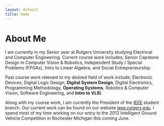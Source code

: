 ```yaml
--- 
layout: default
title: Home
---
```

About Me
========
I am currently in my Senior year at Rutgers University studying Electrical and Computer Engineering. Current course work includes; Senior Capstone Design in Computer Vision & Robotics, Independent Study / Special Problems (FPGAs), Intro to Linear Algebra, and Social Entrepreneurship.

Past course work relevant to my desired field of work include; Electronic Devices, Digital Logic Design, **Digital System Design**, Digital Electronics, Programming Methodology, **Operating Systems**, Robotics & Computer Vision, Software Engineering, and **Intro to VLSI**.

Along with my course work, I am currently the President of the [IEEE](http://www.ieee.org) student branch. Our current work can be found on our website [ieee.rutgers.edu](http://ieee.rutgers.edu). I spend most of my time working on our entry to the 2013 Intelligent Ground Vehicle Competition in Rochester Michigan this coming June.